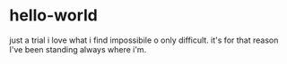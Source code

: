 # hello-world
just a trial
i love what i find impossibile o only difficult. it's for that reason I've been standing always where i'm.
